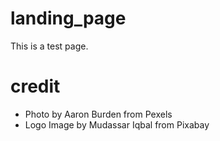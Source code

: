# landing_page

This is a test page. 

# credit

- Photo by Aaron Burden from Pexels
- Logo Image by Mudassar Iqbal from Pixabay

